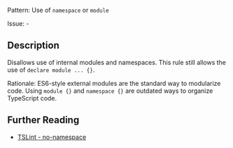 Pattern: Use of `namespace` or `module`

Issue: -

## Description

Disallows use of internal modules and namespaces. This rule still allows the use of `declare module ... {}`.
  
Rationale: ES6-style external modules are the standard way to modularize code. Using `module {}` and `namespace {}` are outdated ways to organize TypeScript code.

## Further Reading

* [TSLint - no-namespace](https://palantir.github.io/tslint/rules/no-namespace)
